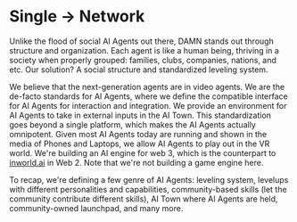 # Single -> Network

Unlike the flood of social AI Agents out there, DAMN stands out through structure and organization. Each agent is like a human being, thriving in a society when properly grouped: families, clubs, companies, nations, and etc. Our solution? A social structure and standardized leveling system.



We believe that the next-generation agents are in video agents. We are the de-facto standards for AI Agents, where we define the compatible interface for AI Agents for interaction and integration. We provide an environment for AI Agents to take in external inputs in the AI Town. This standardization goes beyond a single platform, which makes the AI Agents actually omnipotent. Given most AI Agents today are running and shown in the media of Phones and Laptops, we allow AI Agents to play out in the VR world. We're building an AI engine for web 3, which is the counterpart to [inworld.ai](https://inworld.ai/) in Web 2. Note that we're not building a game engine here.&#x20;



To recap, we're defining a few genre of AI Agents: leveling system, levelups with different personalities and capabilities, community-based skills (let the community contribute different skills), AI Town where AI Agents are held, community-owned launchpad, and many more.
